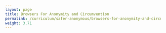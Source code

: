 ```yaml
---
layout: page
title: Browsers For Anonymity and Circumvention
permalink: /curriculum/safer-anonymous/browsers-for-anonymity-and-circumvention/
weight: 3.71
---
```

